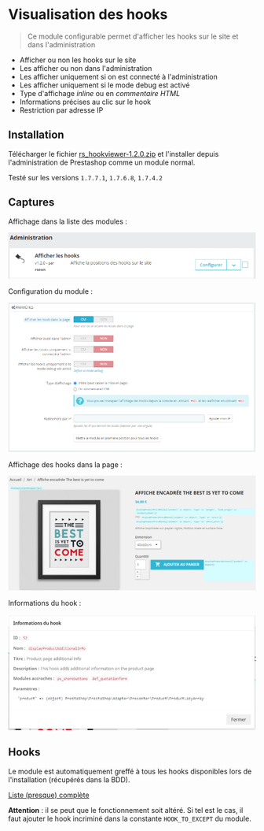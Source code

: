 # Visualisation des hooks

> Ce module configurable permet d'afficher les hooks sur le site et dans l'administration

- Afficher ou non les hooks sur le site
- Les afficher ou non dans l'administration
- Les afficher uniquement si on est connecté à l'administration
- Les afficher uniquement si le mode debug est activé
- Type d'affichage _inline_ ou en _commentaire HTML_
- Informations précises au clic sur le hook
- Restriction par adresse IP


## Installation

Télécharger le fichier [rs_hookviewer-1.2.0.zip](rs_hookviewer-1.2.0.zip) et l'installer depuis l'administration de Prestashop comme un module normal.

Testé sur les versions <code>1.7.7.1</code>, <code>1.7.6.8</code>, <code>1.7.4.2</code>


## Captures
Affichage dans la liste des modules :

![alt text](./public/capture_4.png "Liste des modules")


Configuration du module :

![alt text](./public/capture_1.png "Configuration administration")


Affichage des hooks dans la page :

![alt text](./public/capture_2.png "Rendu des hooks")


Informations du hook :

![alt text](./public/capture_3.png "Informations du hook")


## Hooks
Le module est automatiquement greffé à tous les hooks disponibles lors de l'installation (récupérés dans la BDD).

[Liste (presque) complète](https://devdocs.prestashop.com/1.7/modules/concepts/hooks/list-of-hooks/)

**Attention** : il se peut que le fonctionnement soit altéré. Si tel est le cas, il faut ajouter le hook incriminé dans la constante `HOOK_TO_EXCEPT` du module.
